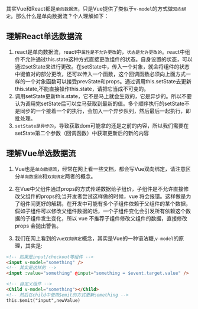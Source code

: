其实Vue和React都是`单向数据流`，只是Vue提供了类似于`v-model`的方式做`双向绑定`。那么什么是单向数据流？个人理解如下：



## 理解React单选数据流

1. react是单向数据流，react中`属性是不允许更改`的，`状态是允许更改的`。react中组件不允许通过this.state这种方式直接更改组件的状态。自身设置的状态，可以通过setState来进行更改。在setState中，传入一个对象，就会将组件的状态中键值对的部分更改，还可以传入一个函数，这个回调函数必须向上面方式一样的一个对象函数可以接受prevState和props。通过调用this.setState去更新this.state,不能直接操作this.state，请把它当成不可变的。
2. 调用setState更新this.state，它不是马上就会生效的，它是异步的。所以不要认为调用完setState后可以立马获取到最新的值。多个顺序执行的setState不是同步的一个接着一个的执行，会加入一个异步队列，然后最后一起执行，即批处理。
3. `setState是异步的`，导致获取dom可能拿的还是之前的内容，所以我们需要在setState第二个参数（回调函数）中获取更新后的新的内容

## 理解Vue单选数据流

1. Vue也是`单向数据流`，经常在网上看一些文档，都会写Vue双向绑定，请注意区分`单向数据流`和`双向绑定`两者的概念。
2. 在Vue中父组件通过props的方式传递数据给子组价，子组件是不允许直接修改父组件的props的;当开发者尝试这样做的时候，vue 将会报错。这样做是为了组件间更好的解耦，在开发中可能有多个子组件依赖于父组件的某个数据，假如子组件可以修改父组件数据的话，一个子组件变化会引发所有依赖这个数据的子组件发生变化，所以 vue 不推荐子组件修改父组件的数据，直接修改 props 会抛出警告。

3. 我们在网上看到的`Vue双向绑定`概念，其实是Vue的一种语法糖,`v-model`的原理，其实是:

```html
<!-- 如果是input/checkout等组件 -->
<input v-model="something" />
<!-- 其实是这样的 -->
<input :value="something" @input="something = $event.target.value" />

<!-- 自定义组件 -->
<Child v-model="something"></Child>
<!-- 然后在child中使用$emit的方式更新something -->
this.$emit("input",newValue)
```
